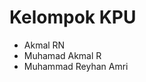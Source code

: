<h1>Kelompok KPU</h1>
<ul>
    <li>Akmal RN</li>
    <li>Muhamad Akmal R</li>
    <li>Muhammad Reyhan Amri</li>
</ul>
